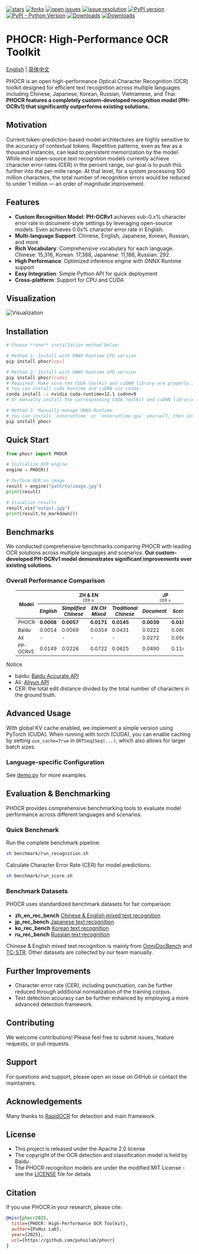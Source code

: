 <!-- icon -->

[![stars](https://img.shields.io/github/stars/puhuilab/phocr.svg)](https://github.com/puhuilab/phocr)
[![forks](https://img.shields.io/github/forks/puhuilab/phocr.svg)](https://github.com/puhuilab/phocr)
[![open issues](https://img.shields.io/github/issues-raw/puhuilab/phocr)](https://github.com/puhuilab/phocr/issues)
[![issue resolution](https://img.shields.io/github/issues-closed-raw/puhuilab/phocr)](https://github.com/puhuilab/phocr/issues)
[![PyPI version](https://img.shields.io/pypi/v/phocr)](https://pypi.org/project/phocr/)
[![PyPI - Python Version](https://img.shields.io/pypi/pyversions/phocr)](https://pypi.org/project/phocr/)
[![Downloads](https://static.pepy.tech/badge/phocr)](https://pepy.tech/project/phocr)
[![Downloads](https://static.pepy.tech/badge/phocr/month)](https://pepy.tech/project/phocr)

# PHOCR: High-Performance OCR Toolkit

[English](README.md) | [简体中文](README_CN.md)

PHOCR is an open high-performance Optical Character Recognition (OCR) toolkit designed for efficient text recognition across multiple languages including Chinese, Japanese, Korean, Russian, Vietnamese, and Thai. **PHOCR features a completely custom-developed recognition model (PH-OCRv1) that significantly outperforms existing solutions.**

## Motivation

Current token-prediction-based model architectures are highly sensitive to the accuracy of contextual tokens. Repetitive patterns, even as few as a thousand instances, can lead to persistent memorization by the model. While most open-source text recognition models currently achieve character error rates (CER) in the percent range, our goal is to push this further into the per-mille range. At that level, for a system processing 100 million characters, the total number of recognition errors would be reduced to under 1 million — an order of magnitude improvement.

## Features

- **Custom Recognition Model**: **PH-OCRv1** achieves sub-0.x% character error rate in document-style settings by leveraging open-source models. Even achieves 0.0x% character error rate in English.
- **Multi-language Support**: Chinese, English, Japanese, Korean, Russian, and more
- **Rich Vocabulary**: Comprehensive vocabulary for each language. Chinese: 15,316, Korean: 17,388, Japanese: 11,186, Russian: 292.
- **High Performance**: Optimized inference engine with ONNX Runtime support
- **Easy Integration**: Simple Python API for quick deployment
- **Cross-platform**: Support for CPU and CUDA

## Visualization

![Visualization](./vis.gif)

## Installation

```bash
# Choose **one** installation method below:

# Method 1: Install with ONNX Runtime CPU version
pip install phocr[cpu]

# Method 2: Install with ONNX Runtime GPU version
pip install phocr[cuda]
# Required: Make sure the CUDA toolkit and cuDNN library are properly installed
# You can install cuda Runtime and cuDNN via conda:
conda install -c nvidia cuda-runtime=12.1 cudnn=9 
# Or manually install the corresponding CUDA toolkit and cuDNN libraries

# Method 3: Manually manage ONNX Runtime
# You can install `onnxruntime` or `onnxruntime-gpu` yourself, then install PHOCR
pip install phocr
```

## Quick Start

```python
from phocr import PHOCR

# Initialize OCR engine
engine = PHOCR()

# Perform OCR on image
result = engine("path/to/image.jpg")
print(result)

# Visualize results
result.vis("output.jpg")
print(result.to_markdown())
```

## Benchmarks

We conducted comprehensive benchmarks comparing PHOCR with leading OCR solutions across multiple languages and scenarios. **Our custom-developed PH-OCRv1 model demonstrates significant improvements over existing solutions.**

### Overall Performance Comparison

<table style="width: 90%; margin: auto; border-collapse: collapse; font-size: small;">
  <thead>
    <tr>
      <th rowspan="2">Model</th>
      <th colspan="4">ZH & EN<br><span style="font-weight: normal; font-size: x-small;">CER ↓</span></th>
      <th colspan="2">JP<br><span style="font-weight: normal; font-size: x-small;">CER ↓</span></th>
      <th colspan="2">KO<br><span style="font-weight: normal; font-size: x-small;">CER ↓</span></th>
      <th colspan="1">RU<br><span style="font-weight: normal; font-size: x-small;">CER ↓</span></th>
    </tr>
    <tr>
      <th><i>English</i></th>
      <th><i>Simplified Chinese</i></th>
      <th><i>EN CH Mixed</i></th>
      <th><i>Traditional Chinese</i></th>
      <th><i>Document</i></th>
      <th><i>Scene</i></th>
      <th><i>Document</i></th>
      <th><i>Scene</i></th>
      <th><i>Document</i></th>
    </tr>
  </thead>
  <tbody>
    <tr>
      <td>PHOCR</td>
      <td><strong>0.0008</strong></td>
      <td><strong>0.0057</strong></td>
      <td><strong>0.0171</strong></td>
      <td><strong>0.0145</strong></td>
      <td><strong>0.0039</strong></td>
      <td><strong>0.0197</strong></td>
      <td><strong>0.0050</strong></td>
      <td><strong>0.0255</strong></td>
      <td><strong>0.0046</strong></td>
    </tr>
    <tr>
      <td>Baidu</td>
      <td>0.0014</td>
      <td>0.0069</td>
      <td>0.0354</td>
      <td>0.0431</td>
      <td>0.0222</td>
      <td>0.0607</td>
      <td>0.0238</td>
      <td>0.212</td>
      <td>0.0786</td>
    </tr>
    <tr>
      <td>Ali</td>
      <td>-</td>
      <td>-</td>
      <td>-</td>
      <td>-</td>
      <td>0.0272</td>
      <td>0.0564</td>
      <td>0.0159</td>
      <td>0.102</td>
      <td>0.0616</td>
    </tr>
    <tr>
      <td>PP-OCRv5</td>
      <td>0.0149</td>
      <td>0.0226</td>
      <td>0.0722</td>
      <td>0.0625</td>
      <td>0.0490</td>
      <td>0.1140</td>
      <td>0.0113</td>
      <td>0.0519</td>
      <td>0.0348</td>
    </tr>
  </tbody>
</table>


Notice

- baidu: [Baidu Accurate API](https://ai.baidu.com/tech/ocr/general)
- Ali: [Aliyun API](https://help.aliyun.com/zh/ocr/product-overview/recognition-of-characters-in-languages-except-for-chinese-and-english-1)
- CER: the total edit distance divided by the total number of characters in the ground truth.


## Advanced Usage

With global KV cache enabled, we implement a simple version using PyTorch (CUDA). When running with torch (CUDA), you can enable caching by setting `use_cache=True` in `ORTSeq2Seq(...)`, which also allows for larger batch sizes.

### Language-specific Configuration

See [demo.py](./demo.py) for more examples.

## Evaluation & Benchmarking

PHOCR provides comprehensive benchmarking tools to evaluate model performance across different languages and scenarios.

### Quick Benchmark

Run the complete benchmark pipeline:
```bash
sh benchmark/run_recognition.sh
```

Calculate Character Error Rate (CER) for model predictions:
```bash
sh benchmark/run_score.sh
```

### Benchmark Datasets

PHOCR uses standardized benchmark datasets for fair comparison:

- **zh_en_rec_bench** [Chinese & English mixed text recognition](https://huggingface.co/datasets/puhuilab/zh_en_rec_bench)
- **jp_rec_bench** [Japanese text recognition](https://huggingface.co/datasets/puhuilab/jp_rec_bench)
- **ko_rec_bench** [Korean text recognition](https://huggingface.co/datasets/puhuilab/ko_rec_bench)
- **ru_rec_bench** [Russian text recognition](https://huggingface.co/datasets/puhuilab/ru_rec_bench)

Chinese & English mixed text recognition is mainly from [OmniDocBench](https://github.com/opendatalab/OmniDocBench) and [TC-STR](https://github.com/esun-ai/traditional-chinese-text-recogn-dataset).
Other datasets are collected by our team manually.

## Further Improvements

- Character error rate (CER), including punctuation, can be further reduced through additional normalization of the training corpus.
- Text detection accuracy can be further enhanced by employing a more advanced detection framework.

## Contributing

We welcome contributions! Please feel free to submit issues, feature requests, or pull requests.

## Support

For questions and support, please open an issue on GitHub or contact the maintainers.

## Acknowledgements

Many thanks to [RapidOCR](https://github.com/RapidAI/RapidOCR) for detection and main framework.

## License

- This project is released under the Apache 2.0 license
- The copyright of the OCR detection and classification model is held by Baidu
- The PHOCR recognition models are under the modified MIT License - see the [LICENSE](./LICENSE) file for details

## Citation

If you use PHOCR in your research, please cite:

```bibtex
@misc{phocr2025,
  title={PHOCR: High-Performance OCR Toolkit},
  author={PuHui Lab},
  year={2025},
  url={https://github.com/puhuilab/phocr}
}
```